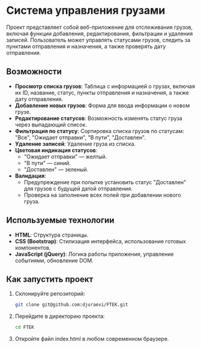 # Система управления грузами

Проект представляет собой веб-приложение для отслеживания грузов, включая функции добавления, редактирования, фильтрации и удаления записей. Пользователь может управлять статусами грузов, следить за пунктами отправления и назначения, а также проверять дату отправления.

## Возможности

- **Просмотр списка грузов**: Таблица с информацией о грузах, включая их ID, название, статус, пункты отправления и назначения, а также дату отправления.
- **Добавление новых грузов**: Форма для ввода информации о новом грузе.
- **Редактирование статусов**: Возможность изменять статус груза через выпадающий список.
- **Фильтрация по статусу**: Сортировка списка грузов по статусам: "Все", "Ожидает отправки", "В пути", "Доставлен".
- **Удаление записей**: Удаление груза из списка.
- **Цветовая индикация статусов**:
    - "Ожидает отправки" — желтый.
    - "В пути" — синий.
    - "Доставлен" — зеленый.
- **Валидация**:
    - Предупреждение при попытке установить статус "Доставлен" для грузов с будущей датой отправления.
    - Проверка на заполнение всех полей при добавлении нового груза.

## Используемые технологии

- **HTML**: Структура страницы.
- **CSS (Bootstrap)**: Стилизация интерфейса, использование готовых компонентов.
- **JavaScript (jQuery)**: Логика работы приложения, управление событиями, обновление DOM.

## Как запустить проект

1. Склонируйте репозиторий:
   ```bash
   git clone git@github.com:djuraevi/FTEK.git
   ```
2. Перейдите в директорию проекта:
    ```bash
    cd FTEK
     ```
3. Откройте файл index.html в любом современном браузере.


